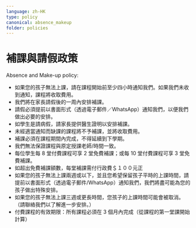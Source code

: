 ```yaml
---
language: zh-HK
type: policy
canonical: absence_makeup
folder: policies
---
```

# 補課與請假政策

Absence and Make-up policy:
- 如果您的孩子無法上課，請在課程開始前至少四小時通知我們。如果我們未收到通知，課程將收取費用。
- 我們將在家長請假後的一周內安排補課。
- 請假必須提前以書面形式（透過電子郵件／WhatsApp）通知我們，以便我們做出必要的安排。
- 如學生是請病假，請家長提供醫生證明以安排補課。
- 未經適當通知而缺課的課程將不予補課，並將收取費用。
- 補課必須在課程期間內完成，不得延續到下學期。
- 我們無法保證課程與原定授課老師/時間一致。
- 每位學生每 8 堂付費課程可享 2 堂免費補課；或每 10 堂付費課程可享 3 堂免費補課。
- 如超出免費補課額數，每堂補課需付行政費＄１００元正
- 如果您的孩子無法上課兩週或以下，並且您希望保留孩子平時的上課時間，請提前以書面形式（透過電子郵件/WhatsApp）通知我們，我們將盡可能為您的孩子做出特殊安排。
- 如果您的孩子無法上課三週或更長時間，您孩子的上課時間可能會被取消。（請聯絡我們以了解進一步安排。）
- 付費課程的有效期限：所有課程必須在 3 個月內完成（從課程的第一堂課開始計算）

